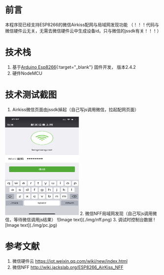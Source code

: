 # 前言
本程序现已经支持ESP8266的微信Airkiss配网与局域网发现功能
（！！！代码与微信硬件云无关，无需去微信硬件云中生成设备id。只与微信的jssdk有关！！！）

# 技术栈
1. 基于[Arduino Esp8266](https://github.com/esp8266/Arduino){:target="_blank"} 固件开发，
版本2.4.2
2. 硬件NodeMCU

# 技术测试截图
1. Airkiss微信页面由jssdk掉起（自己写js调用微信，拉起配网页面）
<img src="./img/airkiss.png" width="240" height="320" alt=" 图片不见了"/>
2. 微信NFF局域网发现（自己写js调用微信，等待微信调用js结果）
![Image text](./img/nff.png)
3. 调试时控制台数据
![Image text](./img/pc.jpg)


# 参考文献
1. 微信硬件云 https://iot.weixin.qq.com/wiki/new/index.html
2. 微信NFF http://wiki.jackslab.org/ESP8266_AirKiss_NFF

